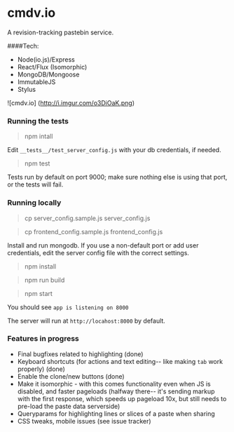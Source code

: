 # cmdv.io
A revision-tracking pastebin service.

####Tech:
* Node(io.js)/Express
* React/Flux (Isomorphic)
* MongoDB/Mongoose
* ImmutableJS
* Stylus

![cmdv.io]
(http://i.imgur.com/o3DiOaK.png)

### Running the tests

> npm intall

Edit `__tests__/test_server_config.js` with your db credentials, if needed.

> npm test

Tests run by default on port 9000; make sure nothing else is using that port, or the tests will fail.

### Running locally

> cp server\_config.sample.js server_config.js

> cp frontend\_config.sample.js frontend_config.js

Install and run mongodb. If you use a non-default port or add user credentials, edit the server config file with the correct settings.

> npm install

> npm run build

> npm start

You should see `app is listening on 8000`

The server will run at `http://locahost:8000` by default.

### Features in progress
* Final bugfixes related to highlighting (done)
* Keyboard shortcuts (for actions and text editing-- like making `tab` work properly) (done)
* Enable the clone/new buttons (done)
* Make it isomorphic - with this comes functionality even when JS is disabled, and faster pageloads (halfway there-- it's sending markup with the first response, which speeds up pageload 10x, but still needs to pre-load the paste data serverside)
* Queryparams for highlighting lines or slices of a paste when sharing
* CSS tweaks, mobile issues (see issue tracker)
